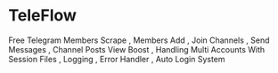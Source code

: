 # TeleFlow
Free Telegram Members Scrape , Members Add , Join Channels , Send Messages , Channel Posts View Boost , Handling Multi Accounts With Session Files , Logging , Error Handler , Auto Login System
